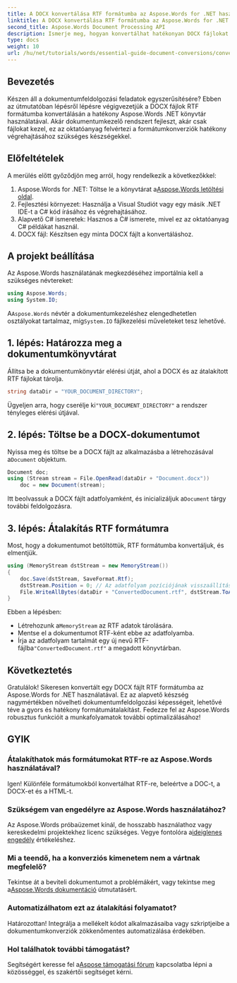 ```yaml
---
title: A DOCX konvertálása RTF formátumba az Aspose.Words for .NET használatával
linktitle: A DOCX konvertálása RTF formátumba az Aspose.Words for .NET használatával
second_title: Aspose.Words Document Processing API
description: Ismerje meg, hogyan konvertálhat hatékonyan DOCX fájlokat RTF formátumba az Aspose.Words könyvtár segítségével a .NET-hez. Ez a lépésenkénti útmutató a dokumentumok betöltését és a konverziók mentését ismerteti.
type: docs
weight: 10
url: /hu/net/tutorials/words/essential-guide-document-conversions/convert-docx-to-rtf/
---
```

## Bevezetés

Készen áll a dokumentumfeldolgozási feladatok egyszerűsítésére? Ebben az útmutatóban lépésről lépésre végigvezetjük a DOCX fájlok RTF formátumba konvertálásán a hatékony Aspose.Words .NET könyvtár használatával. Akár dokumentumkezelő rendszert fejleszt, akár csak fájlokat kezel, ez az oktatóanyag felvértezi a formátumkonverziók hatékony végrehajtásához szükséges készségekkel.

## Előfeltételek

A merülés előtt győződjön meg arról, hogy rendelkezik a következőkkel:

1.  Aspose.Words for .NET: Töltse le a könyvtárat a[Aspose.Words letöltési oldal](https://releases.aspose.com/words/net/).
2. Fejlesztési környezet: Használja a Visual Studiót vagy egy másik .NET IDE-t a C# kód írásához és végrehajtásához.
3. Alapvető C# ismeretek: Hasznos a C# ismerete, mivel ez az oktatóanyag C# példákat használ.
4. DOCX fájl: Készítsen egy minta DOCX fájlt a konvertáláshoz. 

## A projekt beállítása

Az Aspose.Words használatának megkezdéséhez importálnia kell a szükséges névtereket:

```csharp
using Aspose.Words;
using System.IO;
```

 A`Aspose.Words` névtér a dokumentumkezeléshez elengedhetetlen osztályokat tartalmaz, míg`System.IO` fájlkezelési műveleteket tesz lehetővé.

## 1. lépés: Határozza meg a dokumentumkönyvtárat

Állítsa be a dokumentumkönyvtár elérési útját, ahol a DOCX és az átalakított RTF fájlokat tárolja. 

```csharp
string dataDir = "YOUR_DOCUMENT_DIRECTORY";
```

 Ügyeljen arra, hogy cserélje ki`"YOUR_DOCUMENT_DIRECTORY"` a rendszer tényleges elérési útjával.

## 2. lépés: Töltse be a DOCX-dokumentumot

 Nyissa meg és töltse be a DOCX fájlt az alkalmazásba a létrehozásával a`Document` objektum.

```csharp
Document doc;
using (Stream stream = File.OpenRead(dataDir + "Document.docx"))
    doc = new Document(stream);
```

 Itt beolvassuk a DOCX fájlt adatfolyamként, és inicializáljuk a`Document` tárgy további feldolgozásra.

## 3. lépés: Átalakítás RTF formátumra

Most, hogy a dokumentumot betöltöttük, RTF formátumba konvertáljuk, és elmentjük.

```csharp
using (MemoryStream dstStream = new MemoryStream())
{
    doc.Save(dstStream, SaveFormat.Rtf);
    dstStream.Position = 0; // Az adatfolyam pozíciójának visszaállítása
    File.WriteAllBytes(dataDir + "ConvertedDocument.rtf", dstStream.ToArray());
}
```

Ebben a lépésben:
-  Létrehozunk a`MemoryStream` az RTF adatok tárolására.
- Mentse el a dokumentumot RTF-ként ebbe az adatfolyamba.
-  Írja az adatfolyam tartalmát egy új nevű RTF-fájlba`"ConvertedDocument.rtf"` a megadott könyvtárban.

## Következtetés

Gratulálok! Sikeresen konvertált egy DOCX fájlt RTF formátumba az Aspose.Words for .NET használatával. Ez az alapvető készség nagymértékben növelheti dokumentumfeldolgozási képességeit, lehetővé téve a gyors és hatékony formátumátalakítást. Fedezze fel az Aspose.Words robusztus funkcióit a munkafolyamatok további optimalizálásához!

## GYIK

### Átalakíthatok más formátumokat RTF-re az Aspose.Words használatával?
Igen! Különféle formátumokból konvertálhat RTF-re, beleértve a DOC-t, a DOCX-et és a HTML-t.

### Szükségem van engedélyre az Aspose.Words használatához?
 Az Aspose.Words próbaüzemet kínál, de hosszabb használathoz vagy kereskedelmi projektekhez licenc szükséges. Vegye fontolóra a[ideiglenes engedély](https://purchase.conholdate.com/temporary-license/) értékeléshez.

### Mi a teendő, ha a konverziós kimenetem nem a vártnak megfelelő?
 Tekintse át a beviteli dokumentumot a problémákért, vagy tekintse meg a[Aspose.Words dokumentáció](https://reference.aspose.com/words/net/) útmutatásért.

### Automatizálhatom ezt az átalakítási folyamatot?
Határozottan! Integrálja a mellékelt kódot alkalmazásaiba vagy szkriptjeibe a dokumentumkonverziók zökkenőmentes automatizálása érdekében.

### Hol találhatok további támogatást?
Segítségért keresse fel a[Aspose támogatási fórum](https://forum.aspose.com/c/words/8) kapcsolatba lépni a közösséggel, és szakértői segítséget kérni.